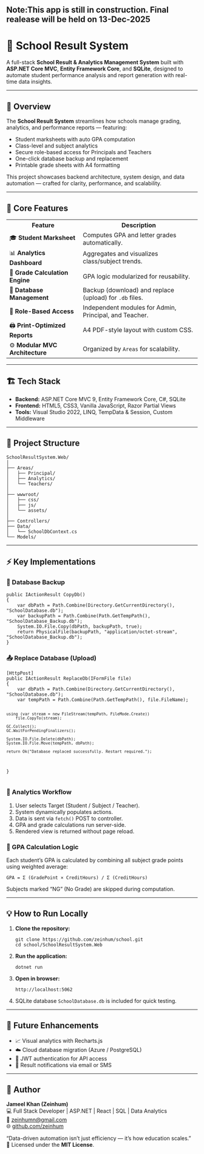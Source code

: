 <h2>Note:This app is still in construction. Final realease will be held on 13-Dec-2025</h2>
<body>

<h1>🏫 School Result System</h1>
<p>A full-stack <strong>School Result & Analytics Management System</strong> built with <strong>ASP.NET Core MVC</strong>, <strong>Entity Framework Core</strong>, and <strong>SQLite</strong>, designed to automate student performance analysis and report generation with real-time data insights.</p>

<hr>

<h2>🚀 Overview</h2>
<p>The <strong>School Result System</strong> streamlines how schools manage grading, analytics, and performance reports — featuring:</p>
<ul>
  <li>Student marksheets with auto GPA computation</li>
  <li>Class-level and subject analytics</li>
  <li>Secure role-based access for Principals and Teachers</li>
  <li>One-click database backup and replacement</li>
  <li>Printable grade sheets with A4 formatting</li>
</ul>
<p>This project showcases backend architecture, system design, and data automation — crafted for clarity, performance, and scalability.</p>

<hr>

<h2>🧠 Core Features</h2>
<table>
  <tr><th>Feature</th><th>Description</th></tr>
  <tr><td>🎓 <strong>Student Marksheet</strong></td><td>Computes GPA and letter grades automatically.</td></tr>
  <tr><td>📊 <strong>Analytics Dashboard</strong></td><td>Aggregates and visualizes class/subject trends.</td></tr>
  <tr><td>🧮 <strong>Grade Calculation Engine</strong></td><td>GPA logic modularized for reusability.</td></tr>
  <tr><td>💾 <strong>Database Management</strong></td><td>Backup (download) and replace (upload) for <code>.db</code> files.</td></tr>
  <tr><td>🔐 <strong>Role-Based Access</strong></td><td>Independent modules for Admin, Principal, and Teacher.</td></tr>
  <tr><td>🖨️ <strong>Print-Optimized Reports</strong></td><td>A4 PDF-style layout with custom CSS.</td></tr>
  <tr><td>⚙️ <strong>Modular MVC Architecture</strong></td><td>Organized by <code>Areas</code> for scalability.</td></tr>
</table>

<hr>

<h2>🏗️ Tech Stack</h2>
<ul>
  <li><strong>Backend:</strong> ASP.NET Core MVC 9, Entity Framework Core, C#, SQLite</li>
  <li><strong>Frontend:</strong> HTML5, CSS3, Vanilla JavaScript, Razor Partial Views</li>
  <li><strong>Tools:</strong> Visual Studio 2022, LINQ, TempData & Session, Custom Middleware</li>
</ul>

<hr>

<h2>📂 Project Structure</h2>
<pre><code>SchoolResultSystem.Web/
│
├── Areas/
│   ├── Principal/
│   ├── Analytics/
│   └── Teachers/
│
├── wwwroot/
│   ├── css/
│   ├── js/
│   └── assets/
│
├── Controllers/
├── Data/
│   └── SchoolDbContext.cs
└── Models/
</code></pre>

<hr>

<h2>⚡ Key Implementations</h2>

<h3>💾 Database Backup</h3>
<pre><code>public IActionResult CopyDb()
{
    var dbPath = Path.Combine(Directory.GetCurrentDirectory(), "SchoolDatabase.db");
    var backupPath = Path.Combine(Path.GetTempPath(), "SchoolDatabase_Backup.db");
    System.IO.File.Copy(dbPath, backupPath, true);
    return PhysicalFile(backupPath, "application/octet-stream", "SchoolDatabase_Backup.db");
}
</code></pre>

<h3>📤 Replace Database (Upload)</h3>
<pre><code>[HttpPost]
public IActionResult ReplaceDb(IFormFile file)
{
    var dbPath = Path.Combine(Directory.GetCurrentDirectory(), "SchoolDatabase.db");
    var tempPath = Path.Combine(Path.GetTempPath(), file.FileName);

    using (var stream = new FileStream(tempPath, FileMode.Create))
        file.CopyTo(stream);

    GC.Collect();
    GC.WaitForPendingFinalizers();

    System.IO.File.Delete(dbPath);
    System.IO.File.Move(tempPath, dbPath);

    return Ok("Database replaced successfully. Restart required.");
}
</code></pre>

<h3>🧩 Analytics Workflow</h3>
<ol>
  <li>User selects Target (Student / Subject / Teacher).</li>
  <li>System dynamically populates actions.</li>
  <li>Data is sent via <code>fetch()</code> POST to controller.</li>
  <li>GPA and grade calculations run server-side.</li>
  <li>Rendered view is returned without page reload.</li>
</ol>

<h3>🧮 GPA Calculation Logic</h3>
<p>Each student’s GPA is calculated by combining all subject grade points using weighted average:</p>
<pre><code>GPA = Σ (GradePoint × CreditHours) / Σ (CreditHours)</code></pre>
<p>Subjects marked “NG” (No Grade) are skipped during computation.</p>

<hr>

<h2>💡 How to Run Locally</h2>
<ol>
  <li><strong>Clone the repository:</strong></li>
  <pre><code>git clone https://github.com/zeinhum/school.git
cd school/SchoolResultSystem.Web</code></pre>
  <li><strong>Run the application:</strong></li>
  <pre><code>dotnet run</code></pre>
  <li><strong>Open in browser:</strong></li>
  <pre><code>http://localhost:5062</code></pre>
  <li>SQLite database <code>SchoolDatabase.db</code> is included for quick testing.</li>
</ol>

<hr>

<h2>🧩 Future Enhancements</h2>
<ul>
  <li>📈 Visual analytics with Recharts.js</li>
  <li>☁️ Cloud database migration (Azure / PostgreSQL)</li>
  <li>🔐 JWT authentication for API access</li>
  <li>📨 Result notifications via email or SMS</li>
</ul>

<hr>

<h2>👤 Author</h2>
<p><strong>Jameel Khan (Zeinhum)</strong><br>
💻 Full Stack Developer | ASP.NET | React | SQL | Data Analytics<br>
📧 <a href="mailto:zeinhumn@gmail.com">zeinhumn@gmail.com</a><br>
🌐 <a href="https://github.com/zeinhum">github.com/zeinhum</a></p>

<div class="quote">“Data-driven automation isn’t just efficiency — it’s how education scales.”</div>

<footer>
  🧾 Licensed under the <strong>MIT License</strong>.
</footer>

</body>

